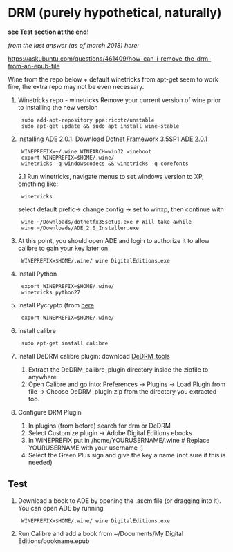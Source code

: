 # DRM (purely hypothetical, naturally)

**see Test section at the end!**

_from the last answer (as of march 2018) here:_

https://askubuntu.com/questions/461409/how-can-i-remove-the-drm-from-an-epub-file

Wine from the repo below + default winetricks from apt-get seem to work fine, the extra repo may not be even necessary.

1. Winetricks repo - winetricks
Remove your current version of wine prior to installing the new version

        sudo add-apt-repository ppa:ricotz/unstable
        sudo apt-get update && sudo apt install wine-stable
 
2. Installing ADE 2.0.1. Download
[Dotnet Framework 3.5SP1](https://www.microsoft.com/en-us/download/details.aspx?id=22)
[ADE 2.0.1](http://www.adobe.com/support/digitaleditions/downloads.html)

        WINEPREFIX=~/.wine WINEARCH=win32 wineboot
        export WINEPREFIX=$HOME/.wine/
        winetricks -q windowscodecs && winetricks -q corefonts
        
    2.1 Run winetricks, navigate menus to set windows version to XP, omething like:

        winetricks
   select default prefic-> change config -> set to winxp, then continue with
        
        wine ~/Downloads/dotnetfx35setup.exe # Will take awhile
        wine ~/Downloads/ADE_2.0_Installer.exe

3. At this point, you should open ADE and login to authorize it to allow calibre to gain your key later on.

        WINEPREFIX=$HOME/.wine/ wine DigitalEditions.exe

4. Install Python

        export WINEPREFIX=$HOME/.wine/
        winetricks python27
        
5. Install Pycrypto (from [here](http://www.voidspace.org.uk/python/modules.shtml#pycrypto)

        export WINEPREFIX=$HOME/.wine/

6. Install calibre

        sudo apt-get install calibre

7. Install DeDRM calibre plugin: download [DeDRM_tools](https://github.com/apprenticeharper/DeDRM_tools/releases)
   1. Extract the DeDRM_calibre_plugin directory inside the zipfile to anywhere
   2. Open Calibre and go into: Preferences -> Plugins -> Load Plugin from file -> Choose DeDRM_plugin.zip from the directory you extracted too.
   
8. Configure DRM Plugin
   1. In plugins (from before) search for drm or DeDRM
   2. Select Customize plugin -> Adobe Digital Editions ebooks
   3. In WINEPREFIX put in /home/YOURUSERNAME/.wine # Replace YOURUSERNAME with your username :)
   4. Select the Green Plus sign and give the key a name (not sure if this is needed)

## Test
1. Download a book to ADE by opening the .ascm file (or dragging into it). You can open ADE by running 
        
        WINEPREFIX=$HOME/.wine/ wine DigitalEditions.exe

2. Run Calibre and add a book from ~/Documents/My Digital Editions/bookname.epub

